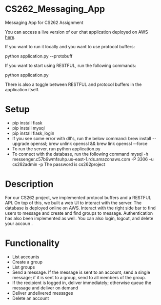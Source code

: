 # CS262_Messaging_App
Messaging App for CS262 Assignment

You can access a live version of our chat application deployed on AWS [here](http://cs262chat.us-east-1.elasticbeanstalk.com/login). 

If you want to run it locally and you want to use protocol buffers:

python application.py --protobuff

If you want to start using RESTFUL, run the following commands:

python application.py 

There is also a toggle between RESTFUL and protocol buffers in the application itself. 

# Setup
- pip install flask
- pip install mysql
- pip install flask_login
- If you see some error with dll's, run the below command:
	brew install --upgrade openssl; brew unlink openssl && brew link openssl --force
- To run the server, run python application.py
- To connect with the database, run the following command
	mysql -h messenger.c57b9wmfsuhp.us-east-1.rds.amazonaws.com -P 3306 -u cs262admin -p
	The password is cs262project 

# Description
For our CS262 project, we implemented protocol buffers and a RESTFUL API. On top of this, we built a web UI to interact with the server. The database is deployed online on AWS. Interact with the right side bar to find users to message and create and find groups to message. Authentication has also been implemented as well. You can also login, logout, and delete your accoun .

# Functionality
- List accounts 
- Create a group
- List groups 
- Send a message. If the message is sent to an account, send a single message; if it is sent to a group, send to all members of the group.
- If the recipient is logged in, deliver immediately; otherwise queue the message and deliver on demand
- Deliver undelivered messages
- Delete an account

